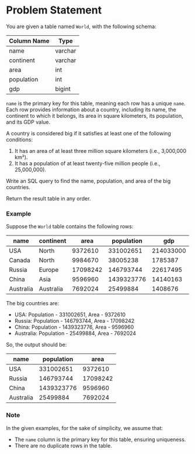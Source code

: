 # Problem Statement

You are given a table named `World`, with the following schema:

| Column Name | Type    |
|-------------|---------|
| name        | varchar |
| continent   | varchar |
| area        | int     |
| population  | int     |
| gdp         | bigint  |

`name` is the primary key for this table, meaning each row has a unique `name`. Each row provides information about a country, including its name, the continent to which it belongs, its area in square kilometers, its population, and its GDP value.

A country is considered big if it satisfies at least one of the following conditions:
1. It has an area of at least three million square kilometers (i.e., 3,000,000 km²).
2. It has a population of at least twenty-five million people (i.e., 25,000,000).

Write an SQL query to find the name, population, and area of the big countries.

Return the result table in any order.

### Example

Suppose the `World` table contains the following rows:

| name      | continent | area    | population | gdp       |
|-----------|-----------|---------|------------|-----------|
| USA       | North     | 9372610 | 331002651  | 214033000 |
| Canada    | North     | 9984670 | 38005238   | 1785387   |
| Russia    | Europe    | 17098242| 146793744  | 22617495  |
| China     | Asia      | 9596960 | 1439323776 | 14140163  |
| Australia | Australia | 7692024 | 25499884   | 1408676   |

The big countries are:

- USA: Population - 331002651, Area - 9372610
- Russia: Population - 146793744, Area - 17098242
- China: Population - 1439323776, Area - 9596960
- Australia: Population - 25499884, Area - 7692024

So, the output should be:

| name      | population | area    |
|-----------|------------|---------|
| USA       | 331002651  | 9372610 |
| Russia    | 146793744  | 17098242|
| China     | 1439323776 | 9596960 |
| Australia | 25499884   | 7692024 |

### Note

In the given examples, for the sake of simplicity, we assume that:
- The `name` column is the primary key for this table, ensuring uniqueness.
- There are no duplicate rows in the table.
